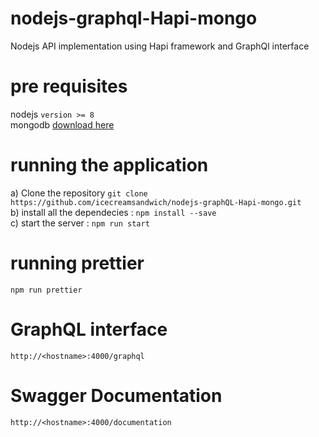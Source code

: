 # nodejs-graphql-Hapi-mongo
  Nodejs API implementation using Hapi framework and GraphQl interface
# pre requisites
  nodejs `version >= 8` <br>
  mongodb [download here](https://www.mongodb.com/download-center/) <br>
  
# running the application
a) Clone the repository `git clone https://github.com/icecreamsandwich/nodejs-graphQL-Hapi-mongo.git` <br>
b) install all the dependecies : `npm install --save` <br>
c) start the server : `npm run start` <br>

# running prettier
  `npm run prettier`
  
# GraphQL interface
  `http://<hostname>:4000/graphql`
# Swagger Documentation
  `http://<hostname>:4000/documentation`
